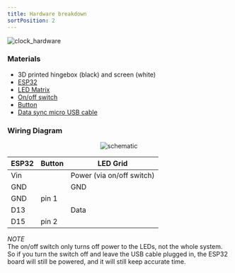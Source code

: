 ```yaml
---
title: Hardware breakdown
sortPosition: 2
---
```



![clock_hardware](static/wiring-photo.jpeg)


### Materials

- 3D printed hingebox (black) and screen (white)
- [ESP32](https://amzn.to/44QzE8E)
- [LED Matrix](https://amzn.to/3DmqTY9)
- [On/off switch](https://amzn.to/44wojKZ)
- [Button](https://amzn.to/3NY1wAT)
- [Data sync micro USB cable](https://amzn.to/3rvTiIy)


### Wiring Diagram

<p align="center">
  <img alt="schematic" src="https://github.com/michellesh/led-grid-box/assets/1425027/def6b8c2-7e93-416e-8a42-7f4642b5c94f"/>
</p>

| ESP32 | Button | LED Grid                  |
| ----- | ------ | ------------------------- |
| Vin   |        | Power (via on/off switch) |
| GND   |        | GND                       |
| GND   | pin 1  |                           |
| D13   |        | Data                      |
| D15   | pin 2  |                           |

_NOTE_  
The on/off switch only turns off power to the LEDs, not the whole system. So if you turn the switch off and leave the USB cable plugged in, the ESP32 board will still be powered, and it will still keep accurate time.
